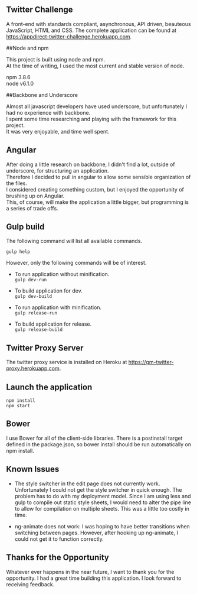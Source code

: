 ## Twitter Challenge

A front-end with standards compliant, asynchronous, API driven, beauteous JavaScript, HTML and CSS.
The complete application can be found at https://appdirect-twitter-challenge.herokuapp.com.

##Node and npm

This project is built using node and npm.  
At the time of writing, I used the most current and stable version of node.

npm 3.8.6  
node v6.1.0

##Backbone and Underscore

Almost all javascript developers have used underscore, but unfortunately I had no experience with backbone.  
I spent some time researching and playing with the framework for this project.   
It was very enjoyable, and time well spent.

## Angular

After doing a little research on backbone, I didn't find a lot, outside of underscore, for structuring an application.  
Therefore I decided to pull in angular to allow some sensible organization of the files.  
I considered creating something custom, but I enjoyed the opportunity of brushing up on Angular.  
This, of course, will make the application a little bigger, but programming is a series of trade offs.  

## Gulp build

The following command will list all available commands.  

```gulp help```  

However, only the following commands will be of interest.

- To run application without minification.  
```gulp dev-run```  


- To build application for dev.  
```gulp dev-build```  


- To run application with minification.  
```gulp release-run```  


- To build application for release.  
```gulp release-build```  


## Twitter Proxy Server

The twitter proxy service is installed on Heroku at https://gm-twitter-proxy.herokuapp.com.

## Launch the application

```npm install```  
```npm start```  

## Bower

I use Bower for all of the client-side libraries. There is a postinstall target 
defined in the package.json, so bower install should be run automatically on npm install.

## Known Issues

* The style switcher in the edit page does not currently work.
Unfortunately I could not get the style switcher in quick enough. The problem has to do with my deployment model.
Since I am using less and gulp to compile out static style sheets, I would need to alter the pipe line to allow for
compilation on multiple sheets. This was a little too costly in time.

* ng-animate does not work: I was hoping to have better transitions when switching between pages. 
However, after hooking up ng-animate, I could not get it to function correctly.

## Thanks for the Opportunity

Whatever ever happens in the near future, I want to thank you for the opportunity. 
I had a great time building this application.
I look forward to receiving feedback.

